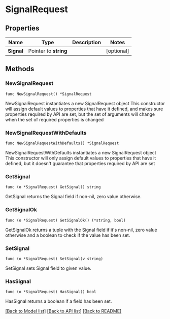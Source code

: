 # SignalRequest

## Properties

Name | Type | Description | Notes
------------ | ------------- | ------------- | -------------
**Signal** | Pointer to **string** |  | [optional] 

## Methods

### NewSignalRequest

`func NewSignalRequest() *SignalRequest`

NewSignalRequest instantiates a new SignalRequest object
This constructor will assign default values to properties that have it defined,
and makes sure properties required by API are set, but the set of arguments
will change when the set of required properties is changed

### NewSignalRequestWithDefaults

`func NewSignalRequestWithDefaults() *SignalRequest`

NewSignalRequestWithDefaults instantiates a new SignalRequest object
This constructor will only assign default values to properties that have it defined,
but it doesn't guarantee that properties required by API are set

### GetSignal

`func (o *SignalRequest) GetSignal() string`

GetSignal returns the Signal field if non-nil, zero value otherwise.

### GetSignalOk

`func (o *SignalRequest) GetSignalOk() (*string, bool)`

GetSignalOk returns a tuple with the Signal field if it's non-nil, zero value otherwise
and a boolean to check if the value has been set.

### SetSignal

`func (o *SignalRequest) SetSignal(v string)`

SetSignal sets Signal field to given value.

### HasSignal

`func (o *SignalRequest) HasSignal() bool`

HasSignal returns a boolean if a field has been set.


[[Back to Model list]](../README.md#documentation-for-models) [[Back to API list]](../README.md#documentation-for-api-endpoints) [[Back to README]](../README.md)


